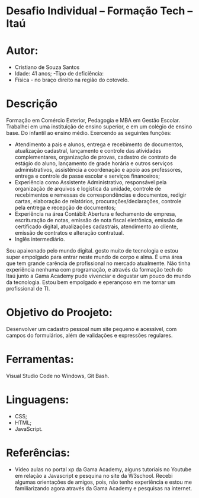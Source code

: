 # Desafio Individual – Formação Tech – Itaú

# Autor:
- Cristiano de Souza Santos
- Idade: 41 anos;
-Tipo de deficiência: 
- Física - no braço direito na região do cotovelo.

# Descrição

Formação em Comércio Exterior, Pedagogia e MBA em Gestão Escolar.
Trabalhei em uma instituição de ensino superior, e em um colégio de ensino base. Do infantil ao ensino médio. Exercendo as seguintes funções:

- Atendimento a pais e alunos, entrega e recebimento de documentos, atualização cadastral, lançamento e controle das atividades complementares, organização de provas, cadastro de contrato de estágio do aluno, lançamento de grade horária e outros serviços administrativos, assistência a coordenação e apoio aos professores, entrega e controle de passe escolar e serviços financeiros;
-  Experiência como Assistente Administrativo, responsável pela organização de arquivos e logística da unidade, controle de recebimentos e remessas de correspondências e documentos, redigir cartas, elaboração de relatórios, procurações/declarações, controle pela entrega e recepção de documentos;
-  Experiência na área Contábil: Abertura e fechamento de empresa, escrituração de notas, emissão de nota fiscal eletrônica, emissão de certificado digital, atualizações cadastrais, atendimento ao cliente, emissão de contratos e alteração contratual.
-  Inglês intermediário.

Sou apaixonado pelo mundo digital. gosto muito de tecnologia e estou super empolgado para entrar neste mundo de corpo e alma. É uma área que tem grande carência de profissional no mercado atualmente. 
Não tinha experiência nenhuma com programação, e através da formação tech do Itaú junto a Gama Academy pude vivenciar e degustar um pouco do mundo da tecnologia. Estou bem empolgado e eperançoso em me tornar um profissional de TI.

# Objetivo do Proojeto:

Desenvolver um cadastro pessoal num site pequeno e acessível, com campos do formulários, além de validações e expressões regulares.

# Ferramentas:

Visual Studio Code no Windows, Git Bash.

# Linguagens:

- CSS;
- HTML;
- JavaScript.

# Referências:

- Vídeo aulas no portal xp da Gama Academy, alguns tutoriais no Youtube em relação a Javascript e pesquina no site da W3school.
Recebi algumas orientações de amigos, pois, não tenho experiência e estou me familiarizando agora através da Gama Academy e pesquisas na internet.